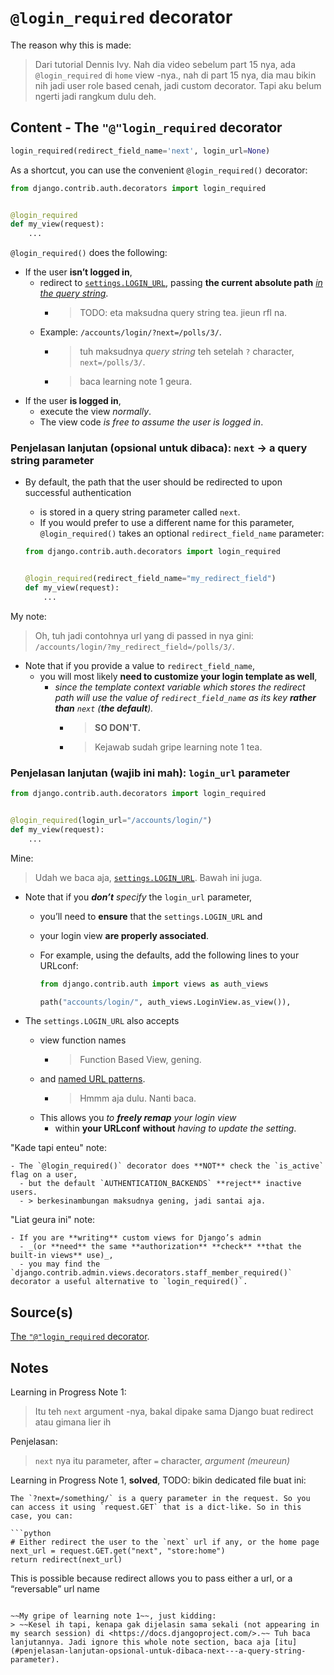 # `@login_required` decorator

The reason why this is made:
> Dari tutorial Dennis Ivy. Nah dia video sebelum part 15 nya, ada `@login_required` di `home` view -nya., nah di part 15 nya, dia mau bikin nih jadi user role based cenah, jadi custom decorator. Tapi aku belum ngerti jadi rangkum dulu deh.

## Content - The `"@"login_required` decorator

```python
login_required(redirect_field_name='next', login_url=None)
```

As a shortcut, you can use the convenient `@login_required()` decorator:

```python
from django.contrib.auth.decorators import login_required


@login_required
def my_view(request):
    ...
```

`@login_required()` does the following:
- If the user **isn’t logged in**,
  - redirect to [`settings.LOGIN_URL`](https://docs.djangoproject.com/en/4.2/ref/settings/#std-setting-LOGIN_URL), passing **the current absolute path** [_in the query string_](https://en.wikipedia.org/wiki/Query_string).
    - > TODO: eta maksudna query string tea. jieun rfl na.
  - Example: `/accounts/login/?next=/polls/3/`.
    - > tuh maksudnya _query string_ teh setelah `?` character, `next=/polls/3/`.
    - > baca learning note 1 geura.
- If the user **is logged in**,
  - execute the view _normally_.
  - The view code _is free to assume the user is logged in_.

### Penjelasan lanjutan (opsional untuk dibaca): `next` -> a query string parameter

- By default, the path that the user should be redirected to upon successful authentication
  - is stored in a query string parameter called `next`.
  - If you would prefer to use a different name for this parameter, `@login_required()` takes an optional `redirect_field_name` parameter:

  ```python
  from django.contrib.auth.decorators import login_required


  @login_required(redirect_field_name="my_redirect_field")
  def my_view(request):
      ...
  ```

My note:
> Oh, tuh jadi contohnya url yang di passed in nya gini: `/accounts/login/?my_redirect_field=/polls/3/`.

- Note that if you provide a value to `redirect_field_name`,
  - you will most likely **need to customize your login template as well**,
    - _since the template context variable which stores the redirect path will use the value of `redirect_field_name` as its key **rather than** `next` (**the default**)._
      - > **SO DON'T.**
      - > Kejawab sudah gripe learning note 1 tea.

### Penjelasan lanjutan (wajib ini mah): `login_url` parameter

```python
from django.contrib.auth.decorators import login_required


@login_required(login_url="/accounts/login/")
def my_view(request):
    ...
```

Mine:
> Udah we baca aja, [`settings.LOGIN_URL`](https://docs.djangoproject.com/en/4.2/ref/settings/#std-setting-LOGIN_URL). Bawah ini juga.

- Note that if you _**don’t** specify_ the `login_url` parameter,
  - you’ll need to **ensure** that the `settings.LOGIN_URL` and
  - your login view **are properly associated**.
  - For example, using the defaults, add the following lines to your URLconf:

    ```python
    from django.contrib.auth import views as auth_views

    path("accounts/login/", auth_views.LoginView.as_view()),
    ```

- The `settings.LOGIN_URL` also accepts
  - view function names
    - > Function Based View, gening.
  - and [named URL patterns](https://docs.djangoproject.com/en/4.2/topics/http/urls/#naming-url-patterns).
    - > Hmmm aja dulu. Nanti baca.
  - This allows you _to **freely remap** your login view_
    - within **your URLconf** **without** _having to update the setting_.

"Kade tapi enteu" note:

```{note}
- The `@login_required()` decorator does **NOT** check the `is_active` flag on a user,
  - but the default `AUTHENTICATION_BACKENDS` **reject** inactive users.
  - > berkesinambungan maksudnya gening, jadi santai aja.
```

"Liat geura ini" note:

```{note}
- If you are **writing** custom views for Django’s admin
  - _(or **need** the same **authorization** **check** **that the built-in views** use)_,
  - you may find the `django.contrib.admin.views.decorators.staff_member_required()` decorator a useful alternative to `login_required()`.
```

## Source(s)

[The `"@"login_required` decorator](https://docs.djangoproject.com/en/4.2/topics/auth/default/#the-login-required-decorator).

## Notes

Learning in Progress Note 1:
> Itu teh `next` argument -nya, bakal dipake sama Django buat redirect atau gimana lier ih

Penjelasan:
> `next` nya itu parameter, after `=` character, _argument (meureun)_

Learning in Progress Note 1, **solved**, TODO: bikin dedicated file buat ini:

```{note}
The `?next=/something/` is a query parameter in the request. So you can access it using `request.GET` that is a dict-like. So in this case, you can:

```python
# Either redirect the user to the `next` url if any, or the home page
next_url = request.GET.get("next", "store:home")
return redirect(next_url)
```

This is possible because redirect allows you to pass either a url, or a “reversable” url name
```

~~My gripe of learning note 1~~, just kidding:
> ~~Kesel ih tapi, kenapa gak dijelasin sama sekali (not appearing in my search session) di <https://docs.djangoproject.com/>.~~ Tuh baca lanjutannya. Jadi ignore this whole note section, baca aja [itu](#penjelasan-lanjutan-opsional-untuk-dibaca-next---a-query-string-parameter).
